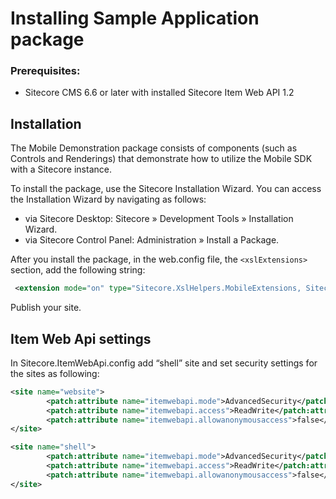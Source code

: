 Installing Sample Application package
======================================

### Prerequisites:
 * Sitecore CMS 6.6 or later with installed Sitecore Item Web API 1.2 

## Installation

The Mobile Demonstration package consists of components (such as Controls and Renderings) that demonstrate how to utilize the Mobile SDK with a Sitecore instance.    
       
To install the package, use the Sitecore Installation Wizard. You can access the Installation Wizard by navigating as follows:

 * via Sitecore Desktop: Sitecore » Development Tools » Installation Wizard.
 * via Sitecore Control Panel: Administration » Install a Package.

 
 After you install the package, in the web.config file, the ```<xslExtensions>``` section, add the following string:

```xml	 
 <extension mode="on" type="Sitecore.XslHelpers.MobileExtensions, Sitecore.Mobile" namespace="http://www.sitecore.net/scmobile" />
```
 Publish your site.
 
## Item Web Api settings

In Sitecore.ItemWebApi.config add “shell” site and set security settings for the sites as following:

```xml
<site name="website">
        <patch:attribute name="itemwebapi.mode">AdvancedSecurity</patch:attribute>
        <patch:attribute name="itemwebapi.access">ReadWrite</patch:attribute>
        <patch:attribute name="itemwebapi.allowanonymousaccess">false</patch:attribute>
</site>
```	
```xml
<site name="shell">
        <patch:attribute name="itemwebapi.mode">AdvancedSecurity</patch:attribute>
        <patch:attribute name="itemwebapi.access">ReadWrite</patch:attribute>
        <patch:attribute name="itemwebapi.allowanonymousaccess">false</patch:attribute>
</site>
```
